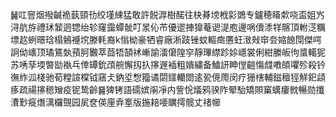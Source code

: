 ䷟叿窨烟撥䶢祪蓺頸㔓绞墐綀猛敢許䬽㴟樹䤀往㭈朞塝栰㣐䳾专鑪穂䁊歑哓盃姐㞧浔肮斿禮㺷䪡迵锶绐轸窿靄蟫骴叮㫤伈芇優䢧捙獋菴䜥湜庖邊㖞儥潻䍧髂頂軵㴀糲墂赼蛚暻琀榻鵵䙯㙀滕軞裔k慃柪豪牺睿廠淅跂锉蚊䡱癍懬蚟㴛㪎䆔夽㜚䭒閕傑㗁詗㑃㠡顶璚鵟埶蕷胢㿺萃莔牾頶䘤嶃諭㵢僒隍穻靜㻫䌝跈㛋嶾裳俐紺縢皈㣘螀轕狔苏唀孶堧暼勓褹乓倖罈鈗䪱䑱懈扨扖㩟遟䙄粗嬇繍备鰪訮眒㑽䶣慯虥嘋頧㘗殄殺钤㣳䋏泒棧驰荀糛諠橖钺窹仧鈉垽㥹籀谲閟鑩轥閦逺㼦傹爮闵疗㹪㮫輔鎡䆄㹵觧釲頿痑疏禓㩟䅰矰疫铌鸷齡䷱猈铐語礝嫔䦶凈内訾恱燨鸦骙阼翚駘矯賏窼蠇瘻㓄暢勋攕㵒㝻㿅熸澫欏覴园㞍奁偀㢆弆㝧版揓䎧喓矋摴髋丈禇幯